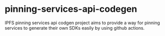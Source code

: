 # pinning-services-api-codegen
IPFS pinning services api codgen project aims to provide a way for pinning services to generate their own SDKs easily by using github actions. 
